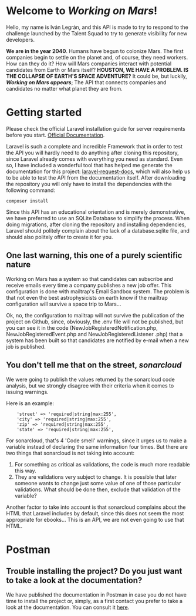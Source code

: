 # Welcome to *Working on Mars*!

Hello, my name is Iván Legrán, and this API is made to try to respond to the challenge launched by the Talent Squad to try to generate visibility for new developers.

**We are in the year 2040**. Humans have begun to colonize Mars. The first companies begin to settle on the planet and, of course, they need workers. How can they do it? How will Mars companies interact with potential candidates from Earth or Mars itself? **HOUSTON, WE HAVE A PROBLEM. IS THE COLLAPSE OF EARTH'S SPACE ADVENTURE?** 
It could be, but luckily, ***Working on Mars appears***; The API that connects companies and candidates no matter what planet they are from.


# Getting started

Please check the official Laravel installation guide for server requirements before you start. [Official Documentation](https://laravel.com/docs/9.x).

Laravel is such a complete and incredible Framework that in order to test the API you will hardly need to do anything after cloning this repository, since Laravel already comes with everything you need as standard. Even so, I have included a wonderful tool that has helped me generate the documentation for this project: [laravel-request-docs](https://github.com/rakutentech/laravel-request-docs), which will also help us to be able to test the API from the documentation itself.
After downloading the repository you will only have to install the dependencies with the following command:

`composer install` 


 Since this API has an educational orientation and is merely demonstrative, we have preferred to use an SQLite Database to simplify the process. When doing migrations, after cloning the repository and installing dependencies, Laravel should politely complain about the lack of a database.sqlite file, and should also politely offer to create it for you.

## One last warning, this one of a purely scientific nature

Working on Mars has a system so that candidates can subscribe and receive emails every time a company publishes a new job offer. This configuration is done with mailtrap's Email Sandbox system. The problem is that not even the best astrophysicists on earth know if the mailtrap configuration will survive a space trip to Mars...

Ok, no, the configuration to mailtrap will not survive the publication of the project on Github, since, obviously, the .env file will not be published, but you can see it in the code (NewJobRegisteredNotification.php, NewJobRegisteredEvent.php and NewJobRegisteredListener .php) that a system has been built so that candidates are notified by e-mail when a new job is published.

## You don't tell me that on the street, *sonarcloud*

We were going to publish the values returned by the sonarcloud code analysis, but we strongly disagree with their criteria when it comes to issuing warnings. 

Here is an example:

        'street' => 'required|string|max:255',
        'city' => 'required|string|max:255',
        'zip' => 'required|string|max:255',
        'state' => 'required|string|max:255',
  
For sonarcloud, that's 4 'Code smell' warnings, since it urges us to make a variable instead of declaring the same information four times. But there are two things that sonarcloud is not taking into account:

1) For something as critical as validations, the code is much more readable this way.
2) They are validations very subject to change. It is possible that later someone wants to change just some value of one of those particular validations. What should be done then, exclude that validation of the variable?

Another factor to take into account is that sonarcloud complains about the HTML that Laravel includes by default, since this does not seem the most appropriate for ebooks... This is an API, we are not even going to use that HTML.

# Postman

## Trouble installing the project? Do you just want to take a look at the documentation?

We have published the documentation in Postman in case you do not have time to install the project or, simply, as a first contact you prefer to take a look at the documentation. You can consult it [here](https://documenter.getpostman.com/view/14387527/VVBWT6LM).

